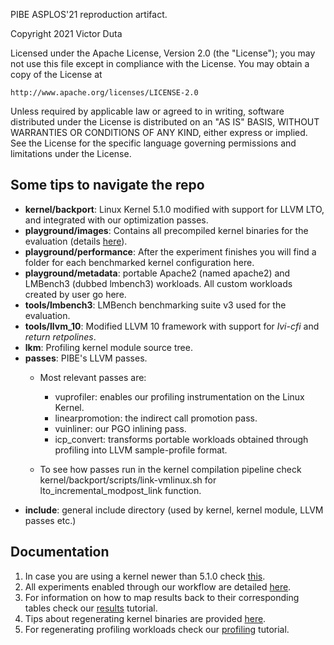 PIBE ASPLOS'21 reproduction artifact.

Copyright 2021 Victor Duta

Licensed under the Apache License, Version 2.0 (the "License");
you may not use this file except in compliance with the License.
You may obtain a copy of the License at

    http://www.apache.org/licenses/LICENSE-2.0

Unless required by applicable law or agreed to in writing, software
distributed under the License is distributed on an "AS IS" BASIS,
WITHOUT WARRANTIES OR CONDITIONS OF ANY KIND, either express or implied.
See the License for the specific language governing permissions and
limitations under the License.

##  Some tips to navigate the repo

 - **kernel/backport**: Linux Kernel 5.1.0 modified with support for LLVM LTO, and integrated with our optimization passes.
 - **playground/images**: Contains all precompiled kernel binaries for the evaluation (details [here](Experiments.md)).
 - **playground/performance**: After the experiment finishes you will find a folder for each benchmarked kernel configuration here.
 - **playground/metadata**: portable Apache2 (named apache2) and LMBench3 (dubbed lmbench3) workloads. All custom workloads created by user go here. 
 - **tools/lmbench3**: LMBench benchmarking suite v3 used for the evaluation.
 - **tools/llvm_10**: Modified LLVM 10 framework with support for *lvi-cfi* and *return retpolines*.
 - **lkm**: Profiling kernel module source tree.
 - **passes**: PIBE's LLVM passes. 
   - Most relevant passes are:
        - vuprofiler: enables our profiling instrumentation on the Linux Kernel.
        - linearpromotion: the indirect call promotion pass.
        - vuinliner: our PGO inlining pass.
        - icp_convert: transforms portable workloads obtained through profiling into LLVM sample-profile format.

   - To see how passes run in the kernel compilation pipeline check kernel/backport/scripts/link-vmlinux.sh for lto_incremental_modpost_link function.
 - **include**: general include directory (used by kernel, kernel module, LLVM passes etc.)

## Documentation

  1. In case you are using a kernel newer than 5.1.0 check [this](Grub2.md).
  2. All experiments enabled through our workflow are detailed [here](Experiments.md).
  3. For information on how to map results back to their corresponding tables check our [results](Results.md) tutorial.
  4. Tips about regenerating kernel binaries are provided [here](Compilation.md).
  5. For regenerating profiling workloads check our [profiling](Profiling.md) tutorial.
